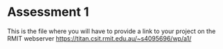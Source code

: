 # Assessment 1
This is the file where you will have to provide a link to your project on the RMIT webserver
https://titan.csit.rmit.edu.au/~s4095696/wp/a1/

